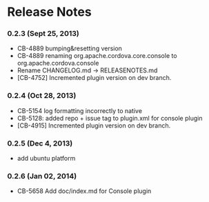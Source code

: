 <!--
#
# Licensed to the Apache Software Foundation (ASF) under one
# or more contributor license agreements.  See the NOTICE file
# distributed with this work for additional information
# regarding copyright ownership.  The ASF licenses this file
# to you under the Apache License, Version 2.0 (the
# "License"); you may not use this file except in compliance
# with the License.  You may obtain a copy of the License at
# 
# http://www.apache.org/licenses/LICENSE-2.0
# 
# Unless required by applicable law or agreed to in writing,
# software distributed under the License is distributed on an
# "AS IS" BASIS, WITHOUT WARRANTIES OR CONDITIONS OF ANY
#  KIND, either express or implied.  See the License for the
# specific language governing permissions and limitations
# under the License.
#
-->
# Release Notes

### 0.2.3 (Sept 25, 2013)
* CB-4889 bumping&resetting version
* CB-4889 renaming org.apache.cordova.core.console to org.apache.cordova.console
* Rename CHANGELOG.md -> RELEASENOTES.md
* [CB-4752] Incremented plugin version on dev branch.

 ### 0.2.4 (Oct 28, 2013)
* CB-5154 log formatting incorrectly to native
* CB-5128: added repo + issue tag to plugin.xml for console plugin
* [CB-4915] Incremented plugin version on dev branch.

### 0.2.5 (Dec 4, 2013)
* add ubuntu platform

### 0.2.6 (Jan 02, 2014)
* CB-5658 Add doc/index.md for Console plugin
